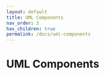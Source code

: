 ```yaml
---
layout: default
title: UML Components
nav_order: 3
has_children: true
permalink: /docs/uml-components
---
```


# UML Components
